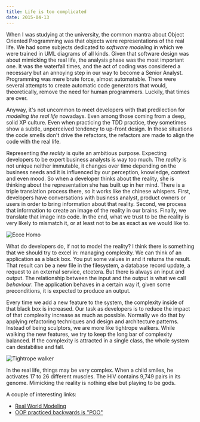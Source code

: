 ```yaml
---
title: Life is too complicated
date: 2015-04-13
---
```


When I was studying at the university, the common mantra about Object Oriented Programming was that objects were representations of the real life. We had some subjects dedicated to *software modeling* in which we were trained in UML diagrams of all kinds. Given that software design was about mimicking the real life, the analysis phase was the most important one. It was the waterfall times, and the act of coding was considered a necessary but an annoying step in our way to become a Senior Analyst. Programming was mere brute force, almost automatable. There were several attempts to create automatic code generators that would, theoretically, remove the need for human programmers. Luckily, that times are over.

Anyway, it's not uncommon to meet developers with that predilection for *modeling the real life* nowadays. Even among those coming from a deep, solid XP culture. Even when practicing the TDD practice, they sometimes show a subtle, unperceived tendency to up-front design. In those situations the code smells don't drive the refactors, the refactors are made to align the code with the real life.

Representing *the reality* is quite an ambitious purpose. Expecting developers to be expert business analysts is way too much. The *reality* is not unique neither immutable, it changes over time depending on the business needs and it is influenced by our perception, knowledge, context and even mood. So when a developer thinks about the reality, she is thinking about the representation she has built up in her mind. There is a triple translation process there, so it works like the chinese whispers. First, developers have conversations with business analyst, product owners or users in order to bring information about that reality. Second, we process that information to create an image of the reality in our brains. Finally, we translate that image into code. In the end, what we trust to be the reality is very likely to mismatch it, or at least not to be as exact as we would like to.

![Ecce Homo](/images/2015/life-is-too-complicated/ecce-homo.png)

What do developers do, if not to model the reality? I think there is something that we should try to excel in: managing complexity. We can think of an application as a black box. You put some values in and it returns the result. That result can be a new file in the filesystem, a database record update, a request to an external service, etcetera. But there is always an input and output. The relationship between the input and the output is what we call *behaviour*. The application behaves in a certain way if, given some preconditions, it is expected to produce an output.

Every time we add a new feature to the system, the complexity inside of that black box is increased. Our task as developers is to reduce the impact of that complexity increase as much as possible. Normally we do that by applying refactoring techniques and design and architecture patterns. Instead of being sculptors, we are more like tightrope walkers. While walking the new features, we try to keep the long bar of complexity balanced. If the complexity is attracted in a single class, the whole system can destabilise and fall.

![Tightrope walker](/images/2015/life-is-too-complicated/walker.jpg)

In the real life, things may be very complex. When a child smiles, he activates 17 to 26 different muscles. The HIV contains 9,749 pairs in its genome. Mimicking the reality is nothing else but playing to be gods.

A couple of interesting links:

- [Real World Modeling](http://intra.info.uqam.ca/Members/mili_h/Enseignement/inf5151-aut06/documents/OO-real-world-modeling.pdf)
- [OOP practiced backwards is "POO"](http://raganwald.com/2010/12/01/oop-practiced-backwards-is-poo.html)

